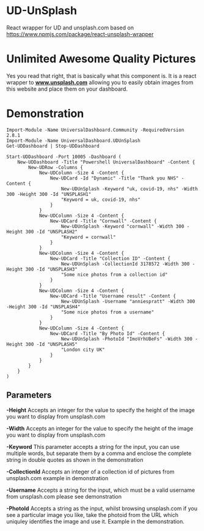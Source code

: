 # UD-UnSplash
React wrapper for UD and unsplash.com based on https://www.npmjs.com/package/react-unsplash-wrapper

# Unlimited Awesome Quality Pictures
Yes you read that right, that is basically what this component is. It is a react wrapper to **www.unsplash.com** allowing you to
easily obtain images from this website and place them on your dashboard.

# Demonstration

```
Import-Module -Name UniversalDashboard.Community -RequiredVersion 2.8.1
Import-Module -Name UniversalDashboard.UDUnSplash
Get-UDDashboard | Stop-UDDashboard

Start-UDDashboard -Port 10005 -Dashboard (
    New-UDDashboard -Title "Powershell UniversalDashboard" -Content {
        New-UDRow -Columns {
            New-UDColumn -Size 4 -Content {
                New-UDCard -Id "Dynamic" -Title "Thank you NHS" -Content {
                    New-UDUnSplash -Keyword "uk, covid-19, nhs" -Width 300 -Height 300 -Id "UNSPLASH1"
                    "Keyword = uk, covid-19, nhs"
                }
            }
            New-UDColumn -Size 4 -Content {
                New-UDCard -Title "Cornwall" -Content {
                    New-UDUnSplash -Keyword "cornwall" -Width 300 -Height 300 -Id "UNSPLASH2"
                    "Keyword = cornwall"
                }
            }
            New-UDColumn -Size 4 -Content {
                New-UDCard -Title "Collection ID" -Content {
                    New-UDUnSplash -CollectionId 3178572 -Width 300 -Height 300 -Id "UNSPLASH3"
                    "Some nice photos from a collection id"
                }
            }
            New-UDColumn -Size 4 -Content {
                New-UDCard -Title "Username result" -Content {
                    New-UDUnSplash -Username "anniespratt" -Width 300 -Height 300 -Id "UNSPLASH4"
                    "Some nice photos from a username"
                }
            }
            New-UDColumn -Size 4 -Content {
                New-UDCard -Title "By Photo Id" -Content {
                    New-UDUnSplash -PhotoId "ImoVrhUBeFs" -Width 300 -Height 300 -Id "UNSPLASH5"
                    "London city UK"
                }
            }
        }
    }
)

```

## Parameters
**-Height**
Accepts an integer for the value to specify the height of the image you want to display from unsplash.com

**-Width**
Accepts an integer for the value to specify the height of the image you want to display from unsplash.com

**-Keyword** 
This parameter accepts a string for the input, you can use multiple words, but separate them by a comma and enclose the 
complete string in double quotes as shown in the demonstration 

**-CollectionId**
Accepts an integer of a collection id of pictures from unsplash.com example in demonstration

**-Username**
Accepts a string for the input, which must be a valid username from unsplash.com please see demonstration

**-PhotoId**
Accepts a string as the input, whilst browsing unsplash.com if you see a particular image you like, take the photoid from the 
URL which uniquley identifies the image and use it.  Example in the demonstration.
